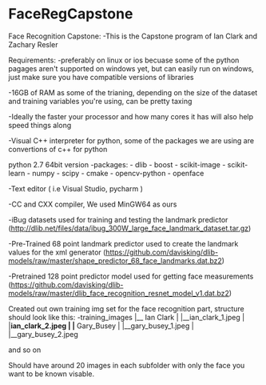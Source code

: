 # FaceRegCapstone
Face Recognition Capstone:
-This is the Capstone program of Ian Clark and Zachary Resler

Requirements:
-preferably on linux or ios becuase some of the python pagages aren't supported on windows yet, but can easily run on windows, just make sure you have compatible versions of libraries

-16GB of RAM as some of the trianing, depending on the size of the dataset and training variables you're using, can be pretty taxing

-Ideally the faster your processor and how many cores it has will also help speed things along

-Visual C++ interpreter for python, some of the packages we are using are convertions of c++ for python

python 2.7 64bit version
    -packages:
        - dlib
        - boost
        - scikit-image
        - scikit-learn
        - numpy
        - scipy
        - cmake
        - opencv-python
        - openface 

-Text editor ( i.e Visual Studio, pycharm )

-CC and CXX compiler, We used MinGW64 as ours

-iBug datasets used for training and testing the landmark predictor 
(http://dlib.net/files/data/ibug_300W_large_face_landmark_dataset.tar.gz)

-Pre-Trained 68 point landmark predictor used to create the landmark values for the xml generator (https://github.com/davisking/dlib-models/raw/master/shape_predictor_68_face_landmarks.dat.bz2)

-Pretrained 128 point predictor model used for getting face measurements
(https://github.com/davisking/dlib-models/raw/master/dlib_face_recognition_resnet_model_v1.dat.bz2)

Created out own training img set for the face recognition part, structure should look like this:
    -training_images
    |__ Ian Clark
    |  |__ian_clark_1.jpeg
    |  |__ian_clark_2.jpeg
    |
    |__ Gary_Busey
    |  |__gary_busey_1.jpeg
    |  |__gary_busey_2.jpeg

and so on

Should have around 20 images in each subfolder with only the face you want to be known visable.
